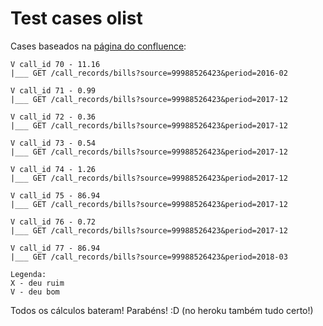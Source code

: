 # Test cases olist

Cases baseados na [página do confluence](https://jira-olist.atlassian.net/wiki/spaces/TECH/pages/162529315/Processo+de+Corre+o+do+Desafio+de+Candidatos%5C):

```
V call_id 70 - 11.16
|___ GET /call_records/bills?source=99988526423&period=2016-02

V call_id 71 - 0.99
|___ GET /call_records/bills?source=99988526423&period=2017-12

V call_id 72 - 0.36
|___ GET /call_records/bills?source=99988526423&period=2017-12

V call_id 73 - 0.54
|___ GET /call_records/bills?source=99988526423&period=2017-12

V call_id 74 - 1.26
|___ GET /call_records/bills?source=99988526423&period=2017-12

V call_id 75 - 86.94
|___ GET /call_records/bills?source=99988526423&period=2017-12

V call_id 76 - 0.72
|___ GET /call_records/bills?source=99988526423&period=2017-12

V call_id 77 - 86.94
|___ GET /call_records/bills?source=99988526423&period=2018-03

Legenda:
X - deu ruim
V - deu bom
```

Todos os cálculos bateram! Parabéns! :D
(no heroku também tudo certo!)
